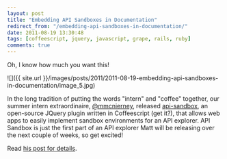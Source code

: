 ```yaml
---
layout: post
title: "Embedding API Sandboxes in Documentation"
redirect_from: "/embedding-api-sandboxes-in-documentation/"
date: 2011-08-19 13:30:48
tags: [coffeescript, jquery, javascript, grape, rails, ruby]
comments: true
---
```

Oh, I know how much you want this!

![]({{ site.url }}/images/posts/2011/2011-08-19-embedding-api-sandboxes-in-documentation/image_5.jpg)

In the long tradition of putting the words "intern" and "coffee" together, our summer intern extraordinaire, [@mmcnierney](https://twitter.com/#!/mmcnierney), released [api-sandbox](https://github.com/mmcnierney14/api-sandbox), an open-source JQuery plugin written in Coffeescript (get it?), that allows web apps to easily implement sandbox environments for an API explorer. API Sandbox is just the first part of an API explorer Matt will be releasing over the next couple of weeks, so get excited!

Read [his post for details](http://mattmcnierney.wordpress.com/2011/08/18/embedding-api-sandboxes-in-documentation/).

